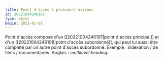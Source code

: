 ```yaml
---
title: Point d'accès à plusieurs niveaux
id: 20221004246105
type: objet
begin: 2021-01-01
---
```


Point d'accès composé d'un [[20221004246107|point d'accès principal]] et d'un [[20221004246108|point d'accès subordonné]], qui peut lui aussi être complété par un autre point d'accès subordonné. Exemple : indexation / de films / documentaires. Anglais : *multilevel heading*.